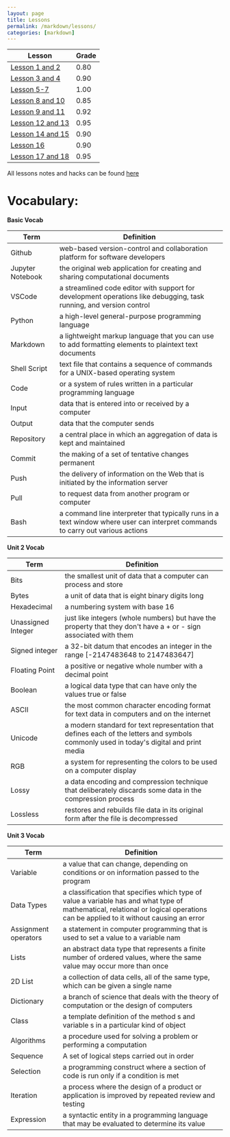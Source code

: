 ```yaml
---
layout: page
title: Lessons 
permalink: /markdown/lessons/
categories: [markdown]
---
```


| Lesson | Grade |
|---|---|
| [Lesson 1 and 2](https://paravsalaniwal.github.io/firstrepo/2022/11/29/LessonHacks.html#Lessons-1-and-2) | 0.80 |
| [Lesson 3 and 4](https://paravsalaniwal.github.io/firstrepo/2022/11/29/LessonHacks.html#Lessons-3-and-4) | 0.90 |
| [Lesson 5-7](https://paravsalaniwal.github.io/firstrepo/2022/11/29/LessonHacks.html#Lessons-5,-6,-and-7) | 1.00 |
| [Lesson 8 and 10](https://paravsalaniwal.github.io/firstrepo/2022/11/29/LessonHacks.html#Lessons-8-and-10) | 0.85 |
| [Lesson 9 and 11](https://paravsalaniwal.github.io/firstrepo/2022/11/29/LessonHacks.html#Lessons-9-and-11) | 0.92 |
| [Lesson 12 and 13](https://paravsalaniwal.github.io/firstrepo/2022/11/29/LessonHacks.html#Lessons-12-and-13) | 0.95 |
| [Lesson 14 and 15](https://paravsalaniwal.github.io/firstrepo/2022/11/29/LessonHacks.html#Lessons-14-and-15) | 0.90 |
| [Lesson 16](https://paravsalaniwal.github.io/firstrepo/2022/11/29/LessonHacks.html#Lesson-16) | 0.90 |
| [Lesson 17 and 18](https://paravsalaniwal.github.io/firstrepo/2022/11/29/LessonHacks.html#Lessons-17-and-18) | 0.95 |

All lessons notes and hacks can be found [here](https://paravsalaniwal.github.io/firstrepo/2022/11/29/LessonHacks.html)

# Vocabulary:

**Basic Vocab**

| **Term** | **Definition** |
|-|-|
| Github | web-based version-control and collaboration platform for software developers |
| Jupyter Notebook | the original web application for creating and sharing computational documents |
| VSCode | a streamlined code editor with support for development operations like debugging, task running, and version control |
| Python | a high-level general-purpose programming language |
| Markdown | a lightweight markup language that you can use to add formatting elements to plaintext text documents |
| Shell Script | text file that contains a sequence of commands for a UNIX-based operating system |
| Code |  or a system of rules written in a particular programming language |
| Input | data that is entered into or received by a computer |
| Output | data that the computer sends |
| Repository | a central place in which an aggregation of data is kept and maintained |
| Commit | the making of a set of tentative changes permanent |
| Push | the delivery of information on the Web that is initiated by the information server |
| Pull | to request data from another program or computer |
| Bash | a command line interpreter that typically runs in a text window where user can interpret commands to carry out various actions |


**Unit 2 Vocab**

| **Term** | **Definition** |
|-|-|
| Bits | the smallest unit of data that a computer can process and store |
| Bytes | a unit of data that is eight binary digits long |
| Hexadecimal | a numbering system with base 16 |
| Unassigned Integer | just like integers (whole numbers) but have the property that they don't have a + or - sign associated with them |
| Signed integer | a 32-bit datum that encodes an integer in the range [-2147483648 to 2147483647] |
| Floating Point | a positive or negative whole number with a decimal point |
| Boolean | a logical data type that can have only the values true or false |
| ASCII | the most common character encoding format for text data in computers and on the internet |
| Unicode | a modern standard for text representation that defines each of the letters and symbols commonly used in today's digital and print media |
| RGB | a system for representing the colors to be used on a computer display |
| Lossy | a data encoding and compression technique that deliberately discards some data in the compression process |
| Lossless | restores and rebuilds file data in its original form after the file is decompressed |


**Unit 3 Vocab**

| **Term** | **Definition** |
|-|-|
| Variable | a value that can change, depending on conditions or on information passed to the program |
| Data Types | a classification that specifies which type of value a variable has and what type of mathematical, relational or logical operations can be applied to it without causing an error |
| Assignment operators | a statement in computer programming that is used to set a value to a variable nam |
| Lists | an abstract data type that represents a finite number of ordered values, where the same value may occur more than once |
| 2D List | a collection of data cells, all of the same type, which can be given a single name |
| Dictionary | a branch of science that deals with the theory of computation or the design of computers |
| Class | a template definition of the method s and variable s in a particular kind of object |
| Algorithms | a procedure used for solving a problem or performing a computation |
| Sequence | A set of logical steps carried out in order |
| Selection | a programming construct where a section of code is run only if a condition is met |
| Iteration | a process where the design of a product or application is improved by repeated review and testing |
| Expression | a syntactic entity in a programming language that may be evaluated to determine its value |